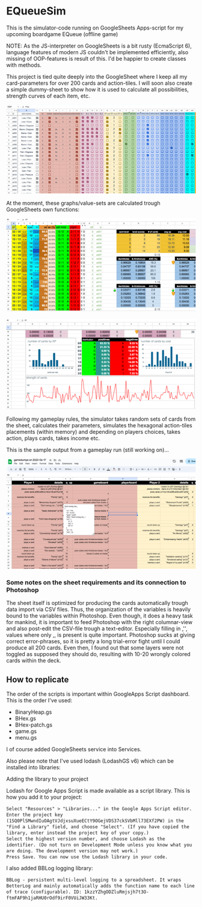 # EQueueSim
This is the simulator-code running on GoogleSheets Apps-script for my upcoming boardgame EQueue (offline game)

NOTE: As the JS-interpreter on GoogleSheets is a bit rusty (EcmaScript 6), language features of modern JS couldn't be implemented efficiently, also missing of OOP-features is result of this. I'd be happier to create classes with methods.   

This project is tied quite deeply into the GoogleSheet where I keep all my card-parameters for over 200 cards and action-tiles.
I will soon also create a simple dummy-sheet to show how it is used to calculate all possibilities, strength curves of each item, etc.

[![Example card data sheet](screenshots/card-data-example.png)](https://raw.githubusercontent.com/cgencer/EQueueSim/main/screenshots/card-data-example.png)

At the moment, these graphs/value-sets are calculated trough GoogleSheets own functions:

[![Scorings and XP calculations'](screenshots/calculated-scorings.png)](https://github.com/cgencer/EQueueSim/blob/main/screenshots/calculated-scorings.png)

[![Graphs of statistical analysis'](screenshots/some-statistical-analysis.png)](https://github.com/cgencer/EQueueSim/blob/main/screenshots/some-statistical-analysis.png)

Following my gameplay rules, the simulator takes random sets of cards from the sheet, calculates their parameters, simulates 
the hexagonal action-tiles placements (within memory) and depending on players choices, takes action, plays cards, takes 
income etc.

This is the sample output from a gameplay run (still working on)...

[![Example gameplay](screenshots/later-output.png)](https://raw.githubusercontent.com/cgencer/EQueueSim/main/screenshots/later-output.png)


### Some notes on the sheet requirements and its connection to Photoshop

The sheet itself is optimized for producing the cards automatically trough data import via CSV files. Thus, the organization of the variables is heavily bound to the variables within Photoshop. Even though, it does a heavy task for mankind, it is important to feed Photoshop with the right columnar-view and also post-edit the CSV-file trough a text-editor. Especially filling in ,'', values where only ,, is present is quite important. Photoshop sucks at giving correct error-phrases, so it is pretty a long trial-error fight until I could produce all 200 cards. Even then, I found out that some layers were not toggled as supposed they should do, resulting with 10-20 wrongly colored cards within the deck.


## How to replicate

The order of the scripts is important within GoogleApps Script dashboard. This is the order I've used:
- BinaryHeap.gs
- BHex.gs
- BHex-patch.gs
- game.gs
- menu.gs

I of course added GoogleSheets service into Services.

Also please note that I've used lodash (LodashGS v6) which can be installed into libraries:

Adding the library to your project

Lodash for Google Apps Script is made available as a script library. This is how you add it to your project:

    Select "Resources" > "Libraries..." in the Google Apps Script editor.
    Enter the project key (1SQ0PlSMwndIuOAgtVJdjxsuXueECtY9OGejVDS37ckSVbMll73EXf2PW) in the "Find a Library" field, and choose "Select". (If you have copied the library, enter instead the project key of your copy.)
    Select the highest version number, and choose Lodash as the identifier. (Do not turn on Development Mode unless you know what you are doing. The development version may not work.)
    Press Save. You can now use the Lodash library in your code.

I also added BBLog logging library:

	BBLog - persistent multi-level logging to a spreadsheet. It wraps BetterLog and mainly automatically adds the function name to each line of trace (configurable). ID: 1kzzYZhgODZluRmjsjh7t3O-ftmFAF9h1jaRHU0rOdf9irF0VUiJW33Kt.




